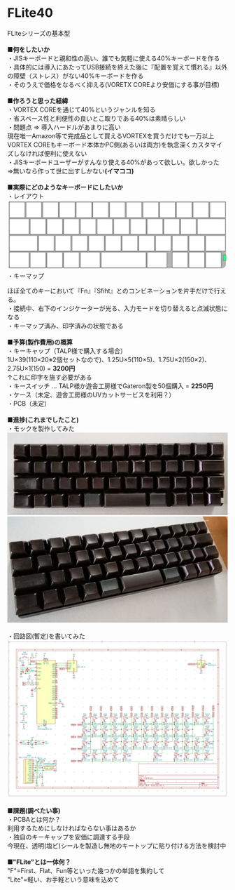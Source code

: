 # FLite40
FLiteシリーズの基本型<BR>
<BR>
<B>■何をしたいか</B><BR>
・JISキーボードと親和性の高い、誰でも気軽に使える40%キーボードを作る<BR>
・具体的には導入にあたってUSB接続を終えた後に『配置を覚えて慣れる』以外の障壁（ストレス）がない40%キーボードを作る<BR>
・そのうえで価格をなるべく抑える(VORETX COREより安価にする事が目標)<BR>
<BR>
<B>■作ろうと思った経緯</B><BR>
・VORTEX COREを通じて40%というジャンルを知る<BR>
・省スペース性と利便性の良いとこ取りである40%は素晴らしい<BR>
・問題点 ⇒ 導入ハードルがあまりに高い<BR>
現在唯一Amazon等で完成品として買えるVORTEXを買うだけでも一万以上<BR>
VORTEX COREもキーボード本体かPC側(あるいは両方)を執念深くカスタマイズしなければ便利に使えない<BR>
・JISキーボードユーザーがすんなり使える40%があって欲しい。欲しかった<BR>
⇒無いなら作って世に出すしかない<B>(イマココ)</B><BR>
<BR>
<B>■実際にどのようなキーボードにしたいか</B><BR>
・レイアウト<BR>
<img src=img/layout.jpg><BR>
・キーマップ<BR>

ほぼ全てのキーにおいて『Fn』『Sfiht』とのコンビネーションを片手だけで行える。<BR>
・接続中、右下のインジケーターが光る、入力モードを切り替えると点滅状態になる<BR>
・キーマップ済み、印字済みの状態である<BR>
<BR>
<B>■予算(製作費用)の概算</B><BR>
・キーキャップ（TALP様で購入する場合）<BR>
1U×39(110×20※2個セットなので)、1.25U×5(110×5)、1.75U×2(150×2)、2.75U×1(150) = <B>3200円</B><BR>
↑これに印字を施す必要がある<BR>
・キースイッチ … TALP様か遊舎工房様でGateron製を50個購入 = <B>2250円</B><BR>
・ケース（未定、遊舎工房様のUVカットサービスを利用？）<BR>
・PCB（未定）<BR>
<BR>
<B>■進捗(これまでしたこと)</B><BR>
・モックを製作してみた<BR>
<img src=img/mokku1.jpg><BR>
<img src=img/mokku2.jpg><BR>
<BR>
・回路図(暫定)を書いてみた<BR>
<img src=img/kairo1.jpg><BR>
<BR>
<B>■課題(調べたい事)</B><BR>
・PCBAとは何か？<BR>
利用するためにしなければならない事はあるか<BR>
・独自のキーキャップを安価に調達する手段<BR>
今現在、透明(塩ビ)シールを製造し無地のキートップに貼り付ける方法を検討中<BR>
<BR>
■<B>"FLite"とは一体何？</B><BR>
"F"=First、Flat、Fun等といった幾つかの単語を集約して<BR>
"Lite"=軽い、お手軽という意味を込めて
<BR>
